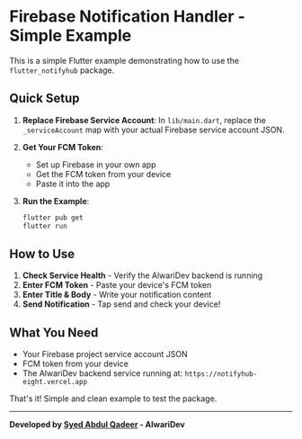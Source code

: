 # Firebase Notification Handler - Simple Example

This is a simple Flutter example demonstrating how to use the `flutter_notifyhub` package.

## Quick Setup

1. **Replace Firebase Service Account**: 
   In `lib/main.dart`, replace the `_serviceAccount` map with your actual Firebase service account JSON.

2. **Get Your FCM Token**: 
   - Set up Firebase in your own app
   - Get the FCM token from your device
   - Paste it into the app

3. **Run the Example**:
   ```bash
   flutter pub get
   flutter run
   ```

## How to Use

1. **Check Service Health** - Verify the AlwariDev backend is running
2. **Enter FCM Token** - Paste your device's FCM token
3. **Enter Title & Body** - Write your notification content
4. **Send Notification** - Tap send and check your device!

## What You Need

- Your Firebase project service account JSON
- FCM token from your device
- The AlwariDev backend service running at: `https://notifyhub-eight.vercel.app`

That's it! Simple and clean example to test the package.

---

**Developed by [Syed Abdul Qadeer](https://github.com/SyedAbdulQadeer) - AlwariDev**
